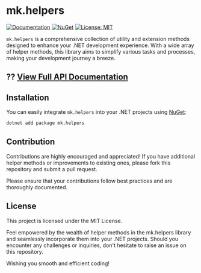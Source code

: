 # mk.helpers

[![Documentation](https://img.shields.io/badge/docs-GitHub%20Pages-blue)](https://mcknight89.github.io/mk.helpers)
[![NuGet](https://img.shields.io/nuget/v/mk.helpers.svg)](https://www.nuget.org/packages/mk.helpers/)
[![License: MIT](https://img.shields.io/badge/License-MIT-yellow.svg)](https://opensource.org/licenses/MIT)

`mk.helpers` is a comprehensive collection of utility and extension methods designed to enhance your .NET development experience. With a wide array of helper methods, this library aims to simplify various tasks and processes, making your development journey a breeze.

## ?? [View Full API Documentation](https://mcknight89.github.io/mk.helpers)

## Installation

You can easily integrate `mk.helpers` into your .NET projects using [NuGet](https://www.nuget.org/packages/mk.helpers):

```bash
dotnet add package mk.helpers
```

## Contribution
Contributions are highly encouraged and appreciated! If you have additional helper methods or improvements to existing ones, please fork this repository and submit a pull request.

Please ensure that your contributions follow best practices and are thoroughly documented.

## License
This project is licensed under the MIT License.

Feel empowered by the wealth of helper methods in the mk.helpers library and seamlessly incorporate them into your .NET projects. Should you encounter any challenges or inquiries, don't hesitate to raise an issue on this repository.

Wishing you smooth and efficient coding!
